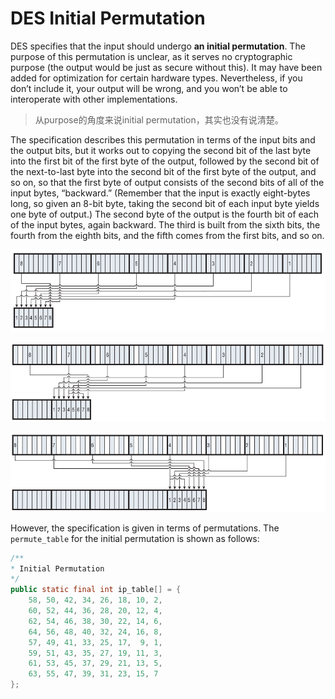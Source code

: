 # DES Initial Permutation

DES specifies that the input should undergo **an initial permutation**. The purpose of this permutation is unclear, as it serves no cryptographic purpose (the output would be just as secure without this). It may have been added for optimization for certain hardware types. Nevertheless, if you don’t include it, your output will be wrong, and you won’t be able to interoperate with other implementations.

> 从purpose的角度来说initial permutation，其实也没有说清楚。

The specification describes this permutation in terms of the input bits and the output bits, but it works out to copying the second bit of the last byte into the first bit of the first byte of the output, followed by the second bit of the next-to-last byte into the second bit of the first byte of the output, and so on, so that the first byte of output consists of the second bits of all of the input bytes, “backward.” (Remember that the input is exactly eight-bytes long, so given an 8-bit byte, taking the second bit of each input byte yields one byte of output.) The second byte of the output is the fourth bit of each of the input bytes, again backward. The third is built from the sixth bits, the fourth from the eighth bits, and the fifth comes from the first bits, and so on.

![First byte of output](images/first_byte_of_output.png)

![Second byte of output](images/second_byte_of_output.png)

![Five permuted bytes](images/five_permuted_bytes.png)

However, the specification is given in terms of permutations. The `permute_table` for the initial permutation is shown as follows:

```java
/**
* Initial Permutation
*/
public static final int ip_table[] = {
    58, 50, 42, 34, 26, 18, 10, 2,
    60, 52, 44, 36, 28, 20, 12, 4,
    62, 54, 46, 38, 30, 22, 14, 6,
    64, 56, 48, 40, 32, 24, 16, 8,
    57, 49, 41, 33, 25, 17,  9, 1,
    59, 51, 43, 35, 27, 19, 11, 3,
    61, 53, 45, 37, 29, 21, 13, 5,
    63, 55, 47, 39, 31, 23, 15, 7
};
```

